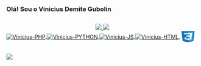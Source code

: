 ### Olá! Sou o Vinicius Demite Gubolin

##

<div align="center">
  <a href="https://github.com/viniciusdemite">
  <img height="180em" src="https://github-readme-stats.vercel.app/api?username=viniciusdemite&show_icons=true&theme=dracula&include_all_commits=true&count_private=true"/>
  <img height="180em" src="https://github-readme-stats.vercel.app/api/top-langs/?username=viniciusdemite&layout=compact&langs_count=7&theme=dracula"/>
</div>
  
  <div>
     <img align="center" alt="Vinicius-PHP" height="50" width="60" src="https://cdn.jsdelivr.net/gh/devicons/devicon/icons/php/php-original.svg" />
     <img align="center" alt="Vinicius-PYTHON" height="50" width="60" src="https://icongr.am/devicon/python-original.svg?size=60&color=currentColor" />
     <img align="center" alt="Vinicius-JS" height="30" width="40" src="https://cdn.jsdelivr.net/gh/devicons/devicon/icons/javascript/javascript-original.svg" />
     <img align="center" alt="Vinicius-HTML" height="30" width="40" src="https://cdn.jsdelivr.net/gh/devicons/devicon/icons/html5/html5-original.svg" />
     <img align="center" alt="Vinicius-CSS" height="30" width="40" src="https://raw.githubusercontent.com/devicons/devicon/master/icons/css3/css3-original.svg">
  </div>
  
  ##
  
  <div>
    <a href="https://www.linkedin.com/in/vinicius-demite-5a74491b1/" target="_blank">
      <img src="https://img.shields.io/badge/LinkedIn-0077B5?style=for-the-badge&logo=linkedin&logoColor=white" />
    </a>
  </div>
